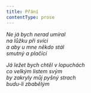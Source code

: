 ```yaml
---
title: Přání
contentType: prose
---
```


_Ne já bych nerad umíral  
na lůžku při svíci  
a aby u mne někdo stál  
smutný a plačící_

  

_Já ležet bych chtěl v lopuchách  
co velkým listem svým  
by zakryly můj pyšný strach  
budu-li zbabělým_
